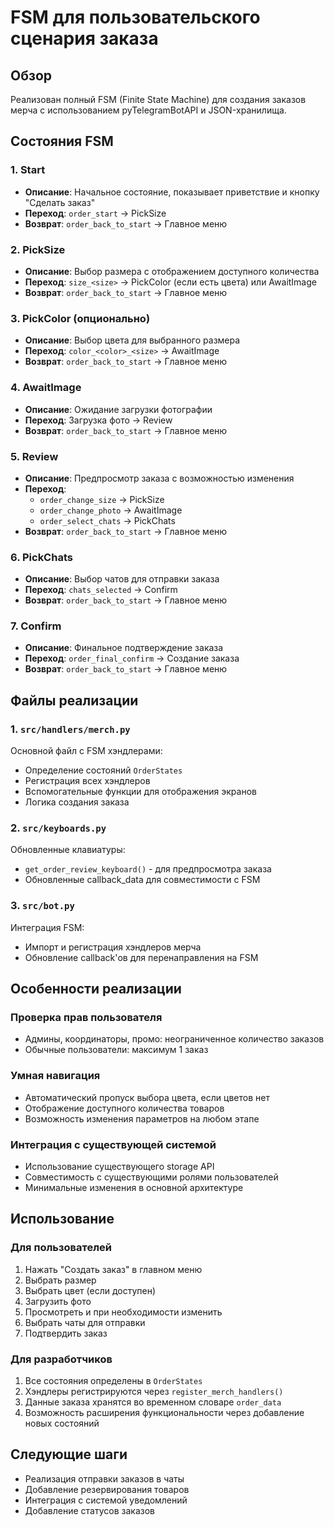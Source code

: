 # FSM для пользовательского сценария заказа

## Обзор
Реализован полный FSM (Finite State Machine) для создания заказов мерча с использованием pyTelegramBotAPI и JSON-хранилища.

## Состояния FSM

### 1. Start
- **Описание**: Начальное состояние, показывает приветствие и кнопку "Сделать заказ"
- **Переход**: `order_start` → PickSize
- **Возврат**: `order_back_to_start` → Главное меню

### 2. PickSize
- **Описание**: Выбор размера с отображением доступного количества
- **Переход**: `size_<size>` → PickColor (если есть цвета) или AwaitImage
- **Возврат**: `order_back_to_start` → Главное меню

### 3. PickColor (опционально)
- **Описание**: Выбор цвета для выбранного размера
- **Переход**: `color_<color>_<size>` → AwaitImage
- **Возврат**: `order_back_to_start` → Главное меню

### 4. AwaitImage
- **Описание**: Ожидание загрузки фотографии
- **Переход**: Загрузка фото → Review
- **Возврат**: `order_back_to_start` → Главное меню

### 5. Review
- **Описание**: Предпросмотр заказа с возможностью изменения
- **Переход**: 
  - `order_change_size` → PickSize
  - `order_change_photo` → AwaitImage
  - `order_select_chats` → PickChats
- **Возврат**: `order_back_to_start` → Главное меню

### 6. PickChats
- **Описание**: Выбор чатов для отправки заказа
- **Переход**: `chats_selected` → Confirm
- **Возврат**: `order_back_to_start` → Главное меню

### 7. Confirm
- **Описание**: Финальное подтверждение заказа
- **Переход**: `order_final_confirm` → Создание заказа
- **Возврат**: `order_back_to_start` → Главное меню

## Файлы реализации

### 1. `src/handlers/merch.py`
Основной файл с FSM хэндлерами:
- Определение состояний `OrderStates`
- Регистрация всех хэндлеров
- Вспомогательные функции для отображения экранов
- Логика создания заказа

### 2. `src/keyboards.py`
Обновленные клавиатуры:
- `get_order_review_keyboard()` - для предпросмотра заказа
- Обновленные callback_data для совместимости с FSM

### 3. `src/bot.py`
Интеграция FSM:
- Импорт и регистрация хэндлеров мерча
- Обновление callback'ов для перенаправления на FSM

## Особенности реализации

### Проверка прав пользователя
- Админы, координаторы, промо: неограниченное количество заказов
- Обычные пользователи: максимум 1 заказ

### Умная навигация
- Автоматический пропуск выбора цвета, если цветов нет
- Отображение доступного количества товаров
- Возможность изменения параметров на любом этапе

### Интеграция с существующей системой
- Использование существующего storage API
- Совместимость с существующими ролями пользователей
- Минимальные изменения в основной архитектуре

## Использование

### Для пользователей
1. Нажать "Создать заказ" в главном меню
2. Выбрать размер
3. Выбрать цвет (если доступен)
4. Загрузить фото
5. Просмотреть и при необходимости изменить
6. Выбрать чаты для отправки
7. Подтвердить заказ

### Для разработчиков
1. Все состояния определены в `OrderStates`
2. Хэндлеры регистрируются через `register_merch_handlers()`
3. Данные заказа хранятся во временном словаре `order_data`
4. Возможность расширения функциональности через добавление новых состояний

## Следующие шаги
- Реализация отправки заказов в чаты
- Добавление резервирования товаров
- Интеграция с системой уведомлений
- Добавление статусов заказов
